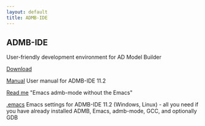 ```yaml
---
layout: default
title: ADMB-IDE
---
```


ADMB-IDE
--------

User-friendly development environment for AD Model Builder

[Download](download.html)

[Manual](manual.pdf)
User manual for ADMB-IDE 11.2

[Read me](readme.html)
"Emacs admb-mode without the Emacs"

[.emacs](https://github.com/admb-project/admb/blob/master/contrib/ide/dot/_emacs)
Emacs settings for ADMB-IDE 11.2 (Windows, Linux) - all you need if you have already installed ADMB, Emacs, admb-mode, GCC, and optionally GDB

